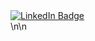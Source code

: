 <div id="badges">
  <a href="https://www.linkedin.com/in/rebeca-a-batista-ba8268382/">
    <img src="https://img.shields.io/badge/LinkedIn-blue?style=for-the-badge&logo=linkedin&logoColor=white" alt="LinkedIn Badge"/>
  </a>
</div>
\n\n
